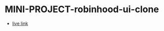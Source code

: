 # MINI-PROJECT-robinhood-ui-clone
* [live link](https://ttluan411.github.io/MINI-PROJECT-robinhood-clone/) 
